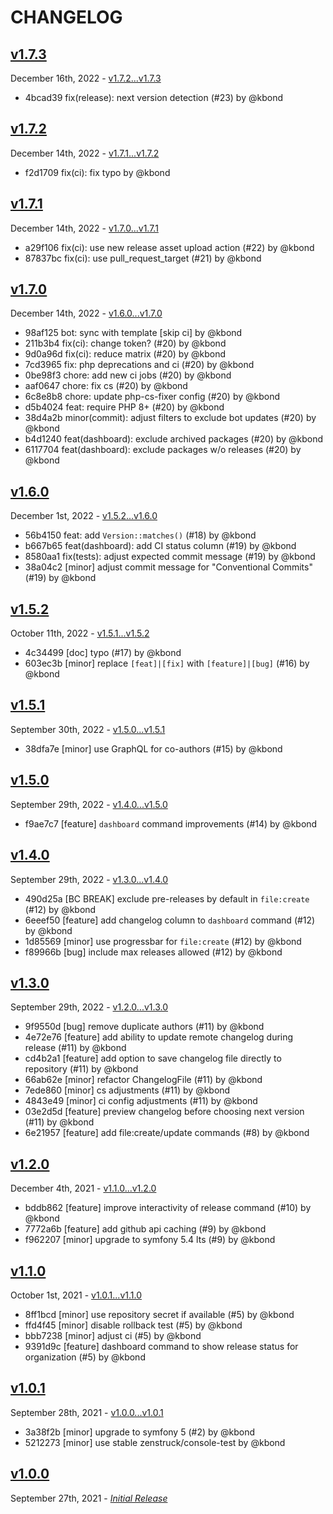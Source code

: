# CHANGELOG

## [v1.7.3](https://github.com/zenstruck/changelog/releases/tag/v1.7.3)

December 16th, 2022 - [v1.7.2...v1.7.3](https://github.com/zenstruck/changelog/compare/v1.7.2...v1.7.3)

* 4bcad39 fix(release): next version detection (#23) by @kbond

## [v1.7.2](https://github.com/zenstruck/changelog/releases/tag/v1.7.2)

December 14th, 2022 - [v1.7.1...v1.7.2](https://github.com/zenstruck/changelog/compare/v1.7.1...v1.7.2)

* f2d1709 fix(ci): fix typo by @kbond

## [v1.7.1](https://github.com/zenstruck/changelog/releases/tag/v1.7.1)

December 14th, 2022 - [v1.7.0...v1.7.1](https://github.com/zenstruck/changelog/compare/v1.7.0...v1.7.1)

* a29f106 fix(ci): use new release asset upload action (#22) by @kbond
* 87837bc fix(ci): use pull_request_target  (#21) by @kbond

## [v1.7.0](https://github.com/zenstruck/changelog/releases/tag/v1.7.0)

December 14th, 2022 - [v1.6.0...v1.7.0](https://github.com/zenstruck/changelog/compare/v1.6.0...v1.7.0)

* 98af125 bot: sync with template [skip ci] by @kbond
* 211b3b4 fix(ci): change token? (#20) by @kbond
* 9d0a96d fix(ci): reduce matrix (#20) by @kbond
* 7cd3965 fix: php deprecations and ci (#20) by @kbond
* 0be98f3 chore: add new ci jobs (#20) by @kbond
* aaf0647 chore: fix cs (#20) by @kbond
* 6c8e8b8 chore: update php-cs-fixer config (#20) by @kbond
* d5b4024 feat: require PHP 8+ (#20) by @kbond
* 38d4a2b minor(commit): adjust filters to exclude bot updates (#20) by @kbond
* b4d1240 feat(dashboard): exclude archived packages (#20) by @kbond
* 6117704 feat(dashboard): exclude packages w/o releases (#20) by @kbond

## [v1.6.0](https://github.com/zenstruck/changelog/releases/tag/v1.6.0)

December 1st, 2022 - [v1.5.2...v1.6.0](https://github.com/zenstruck/changelog/compare/v1.5.2...v1.6.0)

* 56b4150 feat: add `Version::matches()` (#18) by @kbond
* b667b65 feat(dashboard): add CI status column (#19) by @kbond
* 8580aa1 fix(tests): adjust expected commit message (#19) by @kbond
* 38a04c2 [minor] adjust commit message for "Conventional Commits" (#19) by @kbond

## [v1.5.2](https://github.com/zenstruck/changelog/releases/tag/v1.5.2)

October 11th, 2022 - [v1.5.1...v1.5.2](https://github.com/zenstruck/changelog/compare/v1.5.1...v1.5.2)

* 4c34499 [doc] typo (#17) by @kbond
* 603ec3b [minor] replace `[feat]|[fix]` with `[feature]|[bug]` (#16) by @kbond

## [v1.5.1](https://github.com/zenstruck/changelog/releases/tag/v1.5.1)

September 30th, 2022 - [v1.5.0...v1.5.1](https://github.com/zenstruck/changelog/compare/v1.5.0...v1.5.1)

* 38dfa7e [minor] use GraphQL for co-authors (#15) by @kbond

## [v1.5.0](https://github.com/zenstruck/changelog/releases/tag/v1.5.0)

September 29th, 2022 - [v1.4.0...v1.5.0](https://github.com/zenstruck/changelog/compare/v1.4.0...v1.5.0)

* f9ae7c7 [feature] `dashboard` command improvements (#14) by @kbond

## [v1.4.0](https://github.com/zenstruck/changelog/releases/tag/v1.4.0)

September 29th, 2022 - [v1.3.0...v1.4.0](https://github.com/zenstruck/changelog/compare/v1.3.0...v1.4.0)

* 490d25a [BC BREAK] exclude pre-releases by default in `file:create` (#12) by @kbond
* 6eeef50 [feature] add changelog column to `dashboard` command (#12) by @kbond
* 1d85569 [minor] use progressbar for `file:create` (#12) by @kbond
* f89966b [bug] include max releases allowed (#12) by @kbond

## [v1.3.0](https://github.com/zenstruck/changelog/releases/tag/v1.3.0)

September 29th, 2022 - [v1.2.0...v1.3.0](https://github.com/zenstruck/changelog/compare/v1.2.0...v1.3.0)

* 9f9550d [bug] remove duplicate authors (#11) by @kbond
* 4e72e76 [feature] add ability to update remote changelog during release (#11) by @kbond
* cd4b2a1 [feature] add option to save changelog file directly to repository (#11) by @kbond
* 66ab62e [minor] refactor ChangelogFile (#11) by @kbond
* 7ede860 [minor] cs adjustments (#11) by @kbond
* 4843e49 [minor] ci config adjustments (#11) by @kbond
* 03e2d5d [feature] preview changelog before choosing next version (#11) by @kbond
* 6e21957 [feature] add file:create/update commands (#8) by @kbond

## [v1.2.0](https://github.com/zenstruck/changelog/releases/tag/v1.2.0)

December 4th, 2021 - [v1.1.0...v1.2.0](https://github.com/zenstruck/changelog/compare/v1.1.0...v1.2.0)

* bddb862 [feature] improve interactivity of release command (#10) by @kbond
* 7772a6b [feature] add github api caching (#9) by @kbond
* f962207 [minor] upgrade to symfony 5.4 lts (#9) by @kbond

## [v1.1.0](https://github.com/zenstruck/changelog/releases/tag/v1.1.0)

October 1st, 2021 - [v1.0.1...v1.1.0](https://github.com/zenstruck/changelog/compare/v1.0.1...v1.1.0)

* 8ff1bcd [minor] use repository secret if available (#5) by @kbond
* ffd4f45 [minor] disable rollback test (#5) by @kbond
* bbb7238 [minor] adjust ci (#5) by @kbond
* 9391d9c [feature] dashboard command to show release status for organization (#5) by @kbond

## [v1.0.1](https://github.com/zenstruck/changelog/releases/tag/v1.0.1)

September 28th, 2021 - [v1.0.0...v1.0.1](https://github.com/zenstruck/changelog/compare/v1.0.0...v1.0.1)

* 3a38f2b [minor] upgrade to symfony 5 (#2) by @kbond
* 5212273 [minor] use stable zenstruck/console-test by @kbond

## [v1.0.0](https://github.com/zenstruck/changelog/releases/tag/v1.0.0)

September 27th, 2021 - _[Initial Release](https://github.com/zenstruck/changelog/commits/v1.0.0)_
